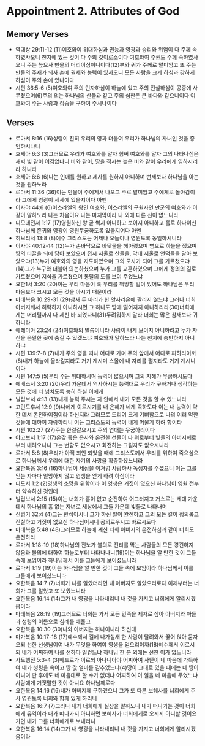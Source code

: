 #  Appointment 2. Attributes of God

## Memory Verses
- 역대상 29:11-12 (11)여호와여 위대하심과 권능과 영광과 승리와 위엄이 다 주께 속하였사오니 천지에 있는 것이 다 주의 것이로소이다 여호와여 주권도 주께 속하였사오니 주는 높으사 만물의 머리이심이니이다(12)부와 귀가 주께로 말미암고 또 주는 만물의 주재가 되사 손에 권세와 능력이 있사오니 모든 사람을 크게 하심과 강하게 하심이 주의 손에 있나이다
- 시편 36:5-6 (5)여호와여 주의 인자하심이 하늘에 있고 주의 진실하심이 공중에 사무쳤으며(6)주의 의는 하나님의 산들과 같고 주의 심판은 큰 바다와 같으니이다 여호와여 주는 사람과 짐승을 구하여 주시나이다

## Verses
- 로마서 8:16 (16)성령이 친히 우리의 영과 더불어 우리가 하나님의 자녀인 것을 증언하시나니
- 호세아 6:3 (3)그러므로 우리가 여호와를 알자 힘써 여호와를 알자 그의 나타나심은 새벽 빛 같이 어김없나니 비와 같이, 땅을 적시는 늦은 비와 같이 우리에게 임하시리라 하니라
- 호세아 6:6 (6)나는 인애를 원하고 제사를 원하지 아니하며 번제보다 하나님을 아는 것을 원하노라
- 로마서 11:36 (36)이는 만물이 주에게서 나오고 주로 말미암고 주에게로 돌아감이라 그에게 영광이 세세에 있을지어다 아멘
- 이사야 44:6 (6)이스라엘의 왕인 여호와, 이스라엘의 구원자인 만군의 여호와가 이같이 말하노라 나는 처음이요 나는 마지막이라 나 외에 다른 신이 없느니라
- 디모데전서 1:17 (17)영원하신 왕 곧 썩지 아니하고 보이지 아니하고 홀로 하나이신 하나님께 존귀와 영광이 영원무궁하도록 있을지어다 아멘
- 히브리서 13:8 (8)예수 그리스도는 어제나 오늘이나 영원토록 동일하시니라
- 이사야 40:12-14 (12)누가 손바닥으로 바닷물을 헤아렸으며 뼘으로 하늘을 쟀으며 땅의 티끌을 되에 담아 보았으며 접시 저울로 산들을, 막대 저울로 언덕들을 달아 보았으랴(13)누가 여호와의 영을 지도하였으며 그의 모사가 되어 그를 가르쳤으랴(14)그가 누구와 더불어 의논하셨으며 누가 그를 교훈하였으며 그에게 정의의 길로 가르쳤으며 지식을 가르쳤으며 통달의 도를 보여 주었느냐
- 요한1서 3:20 (20)이는 우리 마음이 혹 우리를 책망할 일이 있어도 하나님은 우리 마음보다 크시고 모든 것을 아시기 때문이라
- 마태복음 10:29-31 (29)참새 두 마리가 한 앗사리온에 팔리지 않느냐 그러나 너희 아버지께서 허락하지 아니하시면 그 하나도 땅에 떨어지지 아니하리라(30)너희에게는 머리털까지 다 세신 바 되었나니(31)두려워하지 말라 너희는 많은 참새보다 귀하니라
- 예레미야 23:24 (24)여호와의 말씀이니라 사람이 내게 보이지 아니하려고 누가 자신을 은밀한 곳에 숨길 수 있겠느냐 여호와가 말하노라 나는 천지에 충만하지 아니하냐
- 시편 139:7-8 (7)내가 주의 영을 떠나 어디로 가며 주의 앞에서 어디로 피하리이까(8)내가 하늘에 올라갈지라도 거기 계시며 스올에 내 자리를 펼지라도 거기 계시니이다
- 시편 147:5 (5)우리 주는 위대하시며 능력이 많으시며 그의 지혜가 무궁하시도다
- 에베소서 3:20 (20)우리 가운데서 역사하시는 능력대로 우리가 구하거나 생각하는 모든 것에 더 넘치도록 능히 하실 이에게
- 빌립보서 4:13 (13)내게 능력 주시는 자 안에서 내가 모든 것을 할 수 있느니라
- 고린도후서 12:9 (9)나에게 이르시기를 내 은혜가 네게 족하도다 이는 내 능력이 약한 데서 온전하여짐이라 하신지라 그러므로 도리어 크게 기뻐함으로 나의 여러 약한 것들에 대하여 자랑하리니 이는 그리스도의 능력이 내게 머물게 하려 함이라
- 시편 102:27 (27)주는 한결같으시고 주의 연대는 무궁하리이다
- 야고보서 1:17 (17)온갖 좋은 은사와 온전한 선물이 다 위로부터 빛들의 아버지께로부터 내려오나니 그는 변함도 없으시고 회전하는 그림자도 없으시니라
- 로마서 5:8 (8)우리가 아직 죄인 되었을 때에 그리스도께서 우리를 위하여 죽으심으로 하나님께서 우리에 대한 자기의 사랑을 확증하셨느니라
- 요한복음 3:16 (16)하나님이 세상을 이처럼 사랑하사 독생자를 주셨으니 이는 그를 믿는 자마다 멸망하지 않고 영생을 얻게 하려 하심이라
- 디도서 1:2 (2)영생의 소망을 위함이라 이 영생은 거짓이 없으신 하나님이 영원 전부터 약속하신 것인데
- 빌립보서 2:15 (15)이는 너희가 흠이 없고 순전하여 어그러지고 거스르는 세대 가운데서 하나님의 흠 없는 자녀로 세상에서 그들 가운데 빛들로 나타내며
- 신명기 32:4 (4)그는 반석이시니 그가 하신 일이 완전하고 그의 모든 길이 정의롭고 진실하고 거짓이 없으신 하나님이시니 공의로우시고 바르시도다
- 마태복음 5:48 (48)그러므로 하늘에 계신 너희 아버지의 온전하심과 같이 너희도 온전하라
- 로마서 1:18-19 (18)하나님의 진노가 불의로 진리를 막는 사람들의 모든 경건하지 않음과 불의에 대하여 하늘로부터 나타나나니(19)이는 하나님을 알 만한 것이 그들 속에 보임이라 하나님께서 이를 그들에게 보이셨느니라
- 로마서 1:19 (19)이는 하나님을 알 만한 것이 그들 속에 보임이라 하나님께서 이를 그들에게 보이셨느니라
- 요한복음 14:7 (7)너희가 나를 알았더라면 내 아버지도 알았으리로다 이제부터는 너희가 그를 알았고 또 보았느니라
- 요한복음 16:14 (14)그가 내 영광을 나타내리니 내 것을 가지고 너희에게 알리시겠음이라
- 마태복음 28:19 (19)그러므로 너희는 가서 모든 민족을 제자로 삼아 아버지와 아들과 성령의 이름으로 침례를 베풀고
- 요한복음 10:30 (30)나와 아버지는 하나이니라 하신대
- 마가복음 10:17-18 (17)예수께서 길에 나가실새 한 사람이 달려와서 꿇어 앉아 묻자오되 선한 선생님이여 내가 무엇을 하여야 영생을 얻으리이까(18)예수께서 이르시되 네가 어찌하여 나를 선하다 일컫느냐 하나님 한 분 외에는 선한 이가 없느니라
- 사도행전 5:3-4 (3)베드로가 이르되 아나니아야 어찌하여 사탄이 네 마음에 가득하여 네가 성령을 속이고 땅 값 얼마를 감추었느냐(4)땅이 그대로 있을 때에는 네 땅이 아니며 판 후에도 네 마음대로 할 수가 없더냐 어찌하여 이 일을 네 마음에 두었느냐 사람에게 거짓말한 것이 아니요 하나님께로다
- 요한복음 14:16 (16)내가 아버지께 구하겠으니 그가 또 다른 보혜사를 너희에게 주사 영원토록 너희와 함께 있게 하리니
- 요한복음 16:7 (7)그러나 내가 너희에게 실상을 말하노니 내가 떠나가는 것이 너희에게 유익이라 내가 떠나가지 아니하면 보혜사가 너희에게로 오시지 아니할 것이요 가면 내가 그를 너희에게로 보내리니
- 요한복음 16:14 (14)그가 내 영광을 나타내리니 내 것을 가지고 너희에게 알리시겠음이라
